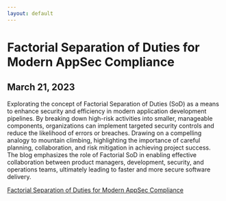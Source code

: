 ```yaml
---
layout: default
---
```


# Factorial Separation of Duties for Modern AppSec Compliance

## March 21, 2023

Explorating the concept of Factorial Separation of Duties (SoD) as a means to enhance security and efficiency in modern application development pipelines. By breaking down high-risk activities into smaller, manageable components, organizations can implement targeted security controls and reduce the likelihood of errors or breaches. Drawing on a compelling analogy to mountain climbing, highlighting the importance of careful planning, collaboration, and risk mitigation in achieving project success. The blog emphasizes the role of Factorial SoD in enabling effective collaboration between product managers, development, security, and operations teams, ultimately leading to faster and more secure software delivery.

[Factorial Separation of Duties for Modern AppSec Compliance](./2023-03-21-factorial-separation-appsec-compliance.md)
